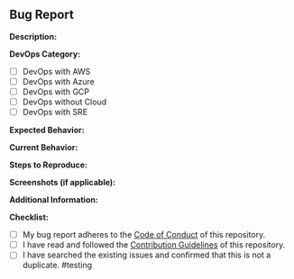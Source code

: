 ## Bug Report

**Description:**
<!-- Provide a clear and concise description of the bug you encountered. -->

**DevOps Category:**
<!-- Choose one of the following and remove the others: -->
- [ ] DevOps with AWS
- [ ] DevOps with Azure
- [ ] DevOps with GCP
- [ ] DevOps without Cloud
- [ ] DevOps with SRE

**Expected Behavior:**
<!-- Describe what you expected to happen. -->

**Current Behavior:**
<!-- Describe what is currently happening. -->

**Steps to Reproduce:**
<!-- Provide steps to reproduce the issue, if applicable. -->

**Screenshots (if applicable):**
<!-- If the bug is related to visuals, provide relevant screenshots here. -->

**Additional Information:**
<!-- Add any additional information, logs, or context that can help in understanding the bug better. -->

**Checklist:**
<!-- Make sure to check all the boxes that apply to this bug report. -->
- [ ] My bug report adheres to the [Code of Conduct](CODE_OF_CONDUCT.md) of this repository.
- [ ] I have read and followed the [Contribution Guidelines](CONTRIBUTING.md) of this repository.
- [ ] I have searched the existing issues and confirmed that this is not a duplicate.
#testing
